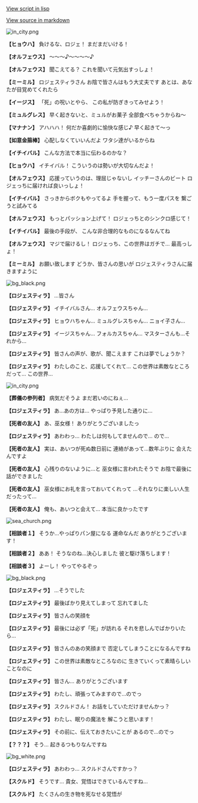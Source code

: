 [View script in lisp](../scripts/202292220.txt)

[View source in markdown](202292220.md)

![in_city.png](../images/backgrounds/in_city.png)

**【ヒョウハ】**
負けるな、ロジェ！
まだまだいける！

**【オルフェウス】**
～～～♪～～～～♪

**【オルフェウス】**
聞こえてる？
これを聞いて元気出すっしょ！

**【ミーミル】**
ロジェスティラさん
お陰で皆さんはもう大丈夫です
あとは、あなたが目覚めてくれたら

**【イージス】**
「死」の呪いとやら、
この私が防ぎきってみせよう！

**【ミュルグレス】**
早く起きないと、ミュルがお菓子
全部食べちゃうからね～

**【マナナン】**
アハハハ！
何だか喜劇的に愉快な感じ♪
早く起きて～っ

**【如意金箍棒】**
心配しなくていいんだよ
ワタシ達がいるからね

**【イチイバル】**
こんな方法で本当に伝わるのかな？

**【ヒョウハ】**
イチイバル！
こういうのは勢いが大切なんだよ！

**【オルフェウス】**
応援っていうのは、理屈じゃないし
イッチーさんのビート
ロジェっちに届ければ良いっしょ！

**【イチイバル】**
さっきからボクもやってるよ
手を握って、もう一度パスを
繋ごうと試みてる

**【オルフェウス】**
もっとパッション上げて！
ロジェっちとのシンクロ感じて！

**【イチイバル】**
最後の手段が、
こんな非合理的なものになるなんてね

**【オルフェウス】**
マジで届けるし！
ロジェっち、この世界はガチで…
最高っしょ！

**【ミーミル】**
お願い致します
どうか、皆さんの思いが
ロジェスティラさんに届きますように

![bg_black.png](../images/backgrounds/bg_black.png)

**【ロジェスティラ】**
…皆さん

**【ロジェスティラ】**
イチイバルさん…
オルフェウスちゃん…

**【ロジェスティラ】**
ヒョウハちゃん…
ミュルグレスちゃん…
ニョイ子さん…

**【ロジェスティラ】**
イージスちゃん…
フォルカスちゃん…
マスターさんも…それから…

**【ロジェスティラ】**
皆さんの声が、歌が、聞こえます
これは夢でしょうか？

**【ロジェスティラ】**
わたしのこと、応援してくれて…
この世界は素敵なところだって…
この世界…

![in_city.png](../images/backgrounds/in_city.png)

**【葬儀の参列者】**
病気だそうよ
まだ若いのにねぇ…

**【ロジェスティラ】**
あ…あの方は…
やっぱり予見した通りに…

**【死者の友人】**
あ、巫女様！
ありがとうございましたっ

**【ロジェスティラ】**
あわわっ…
わたしは何もしてませんので…
ので…

**【死者の友人】**
実は、あいつが死ぬ数日前に
連絡があって…数年ぶりに
会えたんですよ

**【死者の友人】**
心残りのないように…と
巫女様に言われたそうで
お陰で最後に話ができました

**【死者の友人】**
巫女様にお礼を言っておいてくれって
…それなりに楽しい人生だったって…

**【死者の友人】**
俺も、あいつと会えて…
本当に良かったです

![sea_church.png](../images/backgrounds/sea_church.png)

**【相談者１】**
そうか…やっぱりパン屋になる
運命なんだ
ありがとうございます！

**【相談者２】**
ああ！
そうなのね…決心しました
彼と駆け落ちします！

**【相談者３】**
よーし！
やってやるぞっ

![bg_black.png](../images/backgrounds/bg_black.png)

**【ロジェスティラ】**
…そうでした

**【ロジェスティラ】**
最後ばかり見えてしまって
忘れてました

**【ロジェスティラ】**
皆さんの笑顔を

**【ロジェスティラ】**
最後には必ず「死」が訪れる
それを悲しんでばかりいたら…

**【ロジェスティラ】**
皆さんのあの笑顔まで
否定してしまうことになるんですね

**【ロジェスティラ】**
この世界は素敵なところなのに
生きていくって素晴らしいことなのに

**【ロジェスティラ】**
皆さん…
ありがとうございます

**【ロジェスティラ】**
わたし、頑張ってみますので…のでっ

**【ロジェスティラ】**
スクルドさん！
お話をしていただけませんかっ？

**【ロジェスティラ】**
わたし、眠りの魔法を
解こうと思います！

**【ロジェスティラ】**
その前に、伝えておきたいことが
あるので…のでっ

**【？？？】**
そう…
起きるつもりなんですね

![bg_white.png](../images/backgrounds/bg_white.png)

**【ロジェスティラ】**
あわわっ…
スクルドさんですかっ？

**【スクルド】**
そうです…
貴女、覚悟はできているんですね…

**【スクルド】**
たくさんの生き物を死なせる覚悟が
